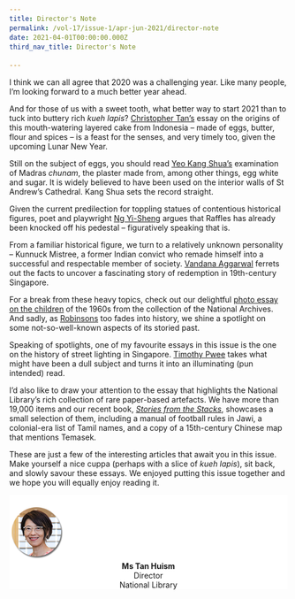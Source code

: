 ```yaml
---
title: Director's Note
permalink: /vol-17/issue-1/apr-jun-2021/director-note
date: 2021-04-01T00:00:00.000Z
third_nav_title: Director's Note

---
```


I think we can all agree that 2020 was a challenging year. Like many people, I’m looking forward to a much better year ahead.


And for those of us with a sweet tooth, what better way to start 2021 than to tuck into buttery rich *kueh lapis*? [Christopher Tan’s](/vol-16/issue-4/jan-mar-2021/kueh-lapis) essay on the origins of this mouth-watering layered cake from Indonesia – made of eggs, butter, flour and spices – is a feast for the senses, and very timely too, given the upcoming Lunar New Year.

Still on the subject of eggs, you should read [Yeo Kang Shua’s](/vol-16/issue-4/jan-mar-2021/st-andrew-cathedral) examination of Madras *chunam*, the plaster made from, among other things, egg white and sugar. It is widely believed to have been used on the interior walls of St Andrew’s Cathedral. Kang Shua sets the record straight.

Given the current predilection for toppling statues of contentious historical figures, poet and playwright [Ng Yi-Sheng](/vol-16/issue-4/jan-mar-2021/raffles) argues that Raffles has already been knocked off his pedestal – figuratively speaking that is.

From a familiar historical figure, we turn to a relatively unknown personality – Kunnuck Mistree, a former Indian convict who remade himself into a successful and respectable member of society. [Vandana Aggarwal](/vol-16/issue-4/jan-mar-2021/kunnuck) ferrets out the facts to uncover a fascinating story of redemption in 19th-century Singapore.

For a break from these heavy topics, check out our delightful [photo essay on the children](/vol-16/issue-4/jan-mar-2021/young-ones) of the 1960s from the collection of the National Archives. And sadly, as [Robinsons](/vol-16/issue-4/jan-mar-2021/robinsons) too fades into history, we shine a spotlight on some not-so-well-known aspects of its storied past.

Speaking of spotlights, one of my favourite essays in this issue is the one on the history of street lighting in Singapore. [Timothy Pwee](/vol-16/issue-4/jan-mar-2021/light) takes what might have been a dull subject and turns it into an illuminating (pun intended) read.

I’d also like to draw your attention to the essay that highlights the National Library’s rich collection of rare paper-based artefacts. We have more than 19,000 items and our recent book, *[Stories from the Stacks](/vol-16/issue-4/jan-mar-2021/stacks)*, showcases a small selection of them, including a manual of football rules in Jawi, a colonial-era list of Tamil names, and a copy of a 15th-century Chinese map that mentions Temasek.

These are just a few of the interesting articles that await you in this issue. Make yourself a nice cuppa (perhaps with a slice of *kueh lapis*), sit back, and slowly savour these essays. We enjoyed putting this issue together and we hope you will equally enjoy reading it.

<div style="background-color: white;">
<br/>
<img src="/images/Vol-16-issue-4/authors/Tan_Huism.png" style="width: 100px; height: 100px;" />
<center><b>Ms Tan Huism</b><br>Director<br>National Library</center>
</div>
